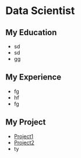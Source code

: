 # Data Scientist

## My Education
- sd
- sd
- gg

## My Experience
- fg
- hf
- fg

## My Project
- [Project1](./ST445_TheTeam%20(1).html)
- [Project2](./ST443.html)
- ty
